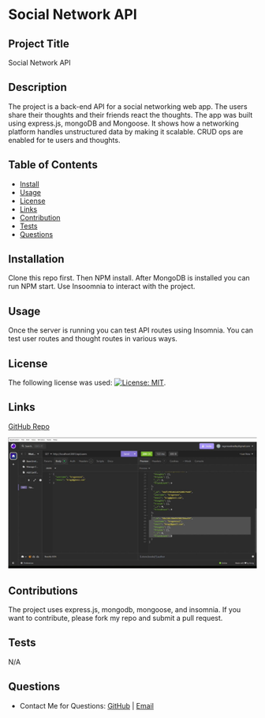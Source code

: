 # Social Network API

## Project Title
Social Network API 

## Description
The project is a back-end API for a social networking web app. The users share their thoughts and their friends react the thoughts. The app was built using express.js, mongoDB and Mongoose. It shows how a networking platform handles unstructured data by making it scalable. CRUD ops are enabled for te users  and thoughts.

## Table of Contents
* [Install](#installation)
* [Usage](#usage)
* [License](#license)
* [Links](#links)
* [Contribution](#contributions)
* [Tests](#tests)
* [Questions](#questions)

## Installation
Clone this repo first. Then NPM install. After MongoDB is installed you can run NPM start. Use Insoomnia to interact with the project.

## Usage
Once the server is running you can test API routes using Insomnia. You can test user routes and thought routes in various ways.

## License
The following license was used: [![License: MIT](https://img.shields.io/badge/License-MIT-blue.svg)](https://opensource.org/licenses/MIT).

## Links
[GitHub Repo](https://github.com/bragonese1/social-network-api)

![alt text](<assets/Screenshot 2024-09-14 220659.jpg>)

## Contributions
The project uses express.js, mongodb, mongoose, and insomnia. If you want to contribute, please fork my repo and submit a pull request.

## Tests
N/A

## Questions
- Contact Me for Questions:
[GitHub](https://github.com/bragonese1) | [Email](mailto:ragonesebradley@gmail.com)